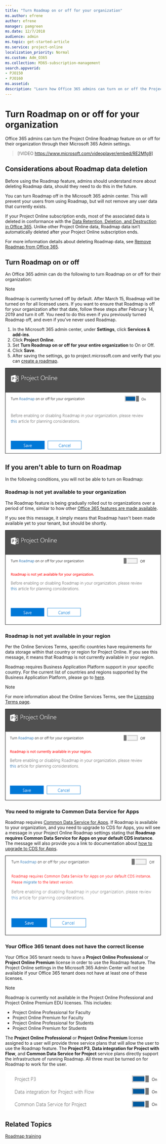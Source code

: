 ```yaml
---
title: "Turn Roadmap on or off for your organization"
ms.author: efrene
author: efrene
manager: pamgreen
ms.date: 12/7/2018
audience: admin
ms.topic: get-started-article
ms.service: project-online
localization_priority: Normal
ms.custom: Adm_O365
ms.collection: M365-subscription-management
search.appverid:
- PJO150
- PJO160
ms.assetid: 
description: "Learn how Office 365 admins can turn on or off the Project Online Roadmap feature for their organizations."
---
```


# Turn Roadmap on or off for your organization

Office 365 admins can turn the Project Online Roadmap feature on or off for their organization through their Microsoft 365 Admin settings.


> [!VIDEO https://www.microsoft.com/videoplayer/embed/RE2Mfg9]


## Considerations about Roadmap data deletion

Before using the Roadmap feature, admins should understand more about deleting Roadmap data, should they need to do this in the future.
  
You can turn Roadmap off in the Microsoft 365 admin center. This will prevent your users from using Roadmap, but will not remove any user data that currently exists. 

If your Project Online subscription ends, most of the associated data is deleted in conformance with the [Data Retention, Deletion, and Destruction in Office 365](https://docs.microsoft.com/office365/securitycompliance/office-365-data-retention-deletion-and-destruction-overview). Unlike other Project Online data, Roadmap data isn’t automatically deleted after your Project Online subscription ends.

For more information details about deleting Roadmap data, see 
[Remove Roadmap from Office 365](remove-roadmap-from-office-365.md).

## Turn Roadmap on or off

An Office 365 admin can do the following to turn Roadmap on or off for their organization:
> [!NOTE]
> Roadmap is currently turned off by default. After March 15, Roadmap will be turned on for all licensed users. If you want to ensure that Roadmap is off for your organization after that date, follow these steps after February 14, 2019 and turn it off. You need to do this even if you previously turned Roadmap off, and even if you’ve never used Roadmap. 
 
1. In the Microsoft 365 admin center, under **Settings**, click **Services & add-ins**.
2. Click **Project Online**.
3. Set **Turn Roadmap on or off for your entire organization** to On or Off.
4. Click **Save**.
5. After saving the settings, go to project.microsoft.com and verify that you can [create a roadmap](https://support.office.com/article/video-create-a-roadmap-6c1828da-203e-4c5b-9739-fdd837021feb?ui=en-US&rs=en-US&ad=US).

![Roadmap Setting](media/roadmapToggle.png)

    
## If you aren't able to turn on Roadmap

In the following conditions, you will not be able to turn on Roadmap:

### Roadmap is not yet available to your organization

The Roadmap feature is being gradually rolled out to organizations over a period of time, similar to how other [Office 365 features are made available](https://support.office.com/article/when-do-i-get-the-newest-features-in-for-office-365-da36192c-58b9-4bc9-8d51-bb6eed468516).

If you see this message, it simply means that Roadmap hasn't been made available yet to your tenant, but should be shortly.

![Roadmap not available](media/roadmapNA.png)
  
 
### Roadmap is not yet available in your region

Per the Online Services Terms, specific countries have requirements for data storage within that country or region for Project Online. If you see this message, it means that Roadmap is not currently available in your region.

Roadmap requires Business Application Platform support in your specific country.  For the current list of countries and regions supported by the Business Application Platform, please go to [here](https://www.microsoft.com/TrustCenter/CloudServices/business-application-platform/data-location).

> [!NOTE]
> For more information about the Online Services Terms, see the [Licensing Terms page](https://www.microsoft.com/licensing/product-licensing/products).

![Roadmap not available](media/roadmapRegion.png)


### You need to migrate to Common Data Service for Apps

Roadmap requires [Common Data Service for Apps](https://powerapps.microsoft.com/blog/cds-for-apps-march/).  If Roadmap is available to your organization, and you need to upgrade to CDS for Apps, you will see a message in your Project Online Roadmap settings stating that **Roadmap requires Common Data Service for Apps on your default CDS instance**.  The message will also provide you a link to documentation about [how to upgrade to CDS for Apps](https://go.microsoft.com/fwlink/?linkid=2030786).

![Roadmap not available](media/CDSMigrate.png)

### Your Office 365 tenant does not have the correct license

Your Office 365 tenant needs to have a **Project Online Professional** or **Project Online Premium** license in order to use the Roadmap feature.  The Project Online settings in the Microsoft 365 Admin Center will not be available if your Office 365 tenant does not have at least one of these licenses.

> [!NOTE]
> Roadmap is currently not available in the Project Online Professional and Project Online Premium EDU licenses. This includes: 
>* Project Online Professional for Faculty
>* Project Online Premium for Faculty 
>* Project Online Professional for Students
>* Project Online Premium for Students 

The **Project Online Professional** or **Project Online Premium** license assigned to a user will provide three service plans that will allow the user to use the Roadmap feature. The **Project P3**, **Data integration for Project with Flow**, and **Common Data Service for Project** service plans directly support the infrastructure of running Roadmap.  All three must be turned on for Roadmap to work for the user. 

![Roadmap not available](media/PJOModProjServicePlans.jpg)
## Related Topics

[Roadmap training](https://support.office.com/article/video-welcome-to-roadmap-57764149-51b8-468f-a50d-9ea6a4fd835a)
<a name="step5"> </a>




  

